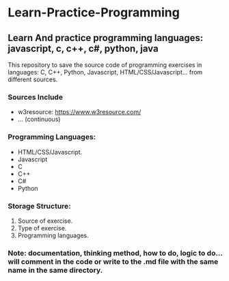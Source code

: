 # Learn-Practice-Programming
## Learn And practice programming languages: javascript, c, c++, c#, python, java

This repository to save the source code of programming exercises in languages: C, C++, Python, Javascript, HTML/CSS/Javascript... from different sources.
### Sources Include
- w3resource: https://www.w3resource.com/
- ... (continuous)
### Programming Languages:
- HTML/CSS/Javascript.
- Javascript
- C
- C++
- C#
- Python
### Storage Structure:
1. Source of exercise.
2. Type of exercise.
3. Programming languages.
### Note: documentation, thinking method, how to do, logic to do... will comment in the code or write to the .md file with the same name in the same directory.
